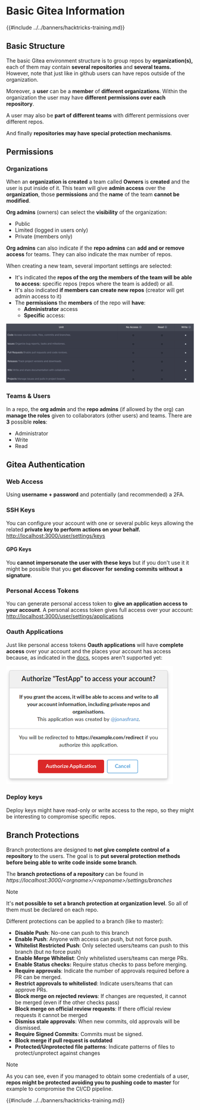 # Basic Gitea Information

{{#include ../../banners/hacktricks-training.md}}

## Basic Structure

The basic Gitea environment structure is to group repos by **organization(s),** each of them may contain **several repositories** and **several teams.** However, note that just like in github users can have repos outside of the organization.

Moreover, a **user** can be a **member** of **different organizations**. Within the organization the user may have **different permissions over each repository**.

A user may also be **part of different teams** with different permissions over different repos.

And finally **repositories may have special protection mechanisms**.

## Permissions

### Organizations

When an **organization is created** a team called **Owners** is **created** and the user is put inside of it. This team will give **admin access** over the **organization**, those **permissions** and the **name** of the team **cannot be modified**.

**Org admins** (owners) can select the **visibility** of the organization:

- Public
- Limited (logged in users only)
- Private (members only)

**Org admins** can also indicate if the **repo admins** can **add and or remove access** for teams. They can also indicate the max number of repos.

When creating a new team, several important settings are selected:

- It's indicated the **repos of the org the members of the team will be able to access**: specific repos (repos where the team is added) or all.
- It's also indicated **if members can create new repos** (creator will get admin access to it)
- The **permissions** the **members** of the repo will **have**:
  - **Administrator** access
  - **Specific** access:

![](<../../images/image (118).png>)

### Teams & Users

In a repo, the **org admin** and the **repo admins** (if allowed by the org) can **manage the roles** given to collaborators (other users) and teams. There are **3** possible **roles**:

- Administrator
- Write
- Read

## Gitea Authentication

### Web Access

Using **username + password** and potentially (and recommended) a 2FA.

### **SSH Keys**

You can configure your account with one or several public keys allowing the related **private key to perform actions on your behalf.** [http://localhost:3000/user/settings/keys](http://localhost:3000/user/settings/keys)

#### **GPG Keys**

You **cannot impersonate the user with these keys** but if you don't use it it might be possible that you **get discover for sending commits without a signature**.

### **Personal Access Tokens**

You can generate personal access token to **give an application access to your account**. A personal access token gives full access over your account: [http://localhost:3000/user/settings/applications](http://localhost:3000/user/settings/applications)

### Oauth Applications

Just like personal access tokens **Oauth applications** will have **complete access** over your account and the places your account has access because, as indicated in the [docs](https://docs.gitea.io/en-us/oauth2-provider/#scopes), scopes aren't supported yet:

![](<../../images/image (194).png>)

### Deploy keys

Deploy keys might have read-only or write access to the repo, so they might be interesting to compromise specific repos.

## Branch Protections

Branch protections are designed to **not give complete control of a repository** to the users. The goal is to **put several protection methods before being able to write code inside some branch**.

The **branch protections of a repository** can be found in _https://localhost:3000/\<orgname>/\<reponame>/settings/branches_

> [!NOTE]
> It's **not possible to set a branch protection at organization level**. So all of them must be declared on each repo.

Different protections can be applied to a branch (like to master):

- **Disable Push**: No-one can push to this branch
- **Enable Push**: Anyone with access can push, but not force push.
- **Whitelist Restricted Push**: Only selected users/teams can push to this branch (but no force push)
- **Enable Merge Whitelist**: Only whitelisted users/teams can merge PRs.
- **Enable Status checks:** Require status checks to pass before merging.
- **Require approvals**: Indicate the number of approvals required before a PR can be merged.
- **Restrict approvals to whitelisted**: Indicate users/teams that can approve PRs.
- **Block merge on rejected reviews**: If changes are requested, it cannot be merged (even if the other checks pass)
- **Block merge on official review requests**: If there official review requests it cannot be merged
- **Dismiss stale approvals**: When new commits, old approvals will be dismissed.
- **Require Signed Commits**: Commits must be signed.
- **Block merge if pull request is outdated**
- **Protected/Unprotected file patterns**: Indicate patterns of files to protect/unprotect against changes

> [!NOTE]
> As you can see, even if you managed to obtain some credentials of a user, **repos might be protected avoiding you to pushing code to master** for example to compromise the CI/CD pipeline.

{{#include ../../banners/hacktricks-training.md}}
